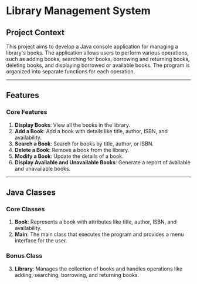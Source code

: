 # Library Management System

## Project Context
This project aims to develop a Java console application for managing a library's books. The application allows users to perform various operations, such as adding books, searching for books, borrowing and returning books, deleting books, and displaying borrowed or available books. The program is organized into separate functions for each operation.

---

## Features

### Core Features
1. **Display Books**: View all the books in the library.
2. **Add a Book**: Add a book with details like title, author, ISBN, and availability.
3. **Search a Book**: Search for books by title, author, or ISBN.
4. **Delete a Book**: Remove a book from the library.
5. **Modify a Book**: Update the details of a book.
6. **Display Available and Unavailable Books**: Generate a report of available and unavailable books.

---

## Java Classes

### Core Classes
1. **Book**: Represents a book with attributes like title, author, ISBN, and availability.
2. **Main**: The main class that executes the program and provides a menu interface for the user.

### Bonus Class
3. **Library**: Manages the collection of books and handles operations like adding, searching, borrowing, and returning books.

